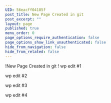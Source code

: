 ```yaml
---
UID: 56eacff04185f
post_title: New Page Created in git
post_excerpt: ""
layout: page
published: true
menu_order: 0
page_options_require_authentication: false
page_options_show_link_unauthenticated: false
hide_from_navigation: false
hide_from_related: false
---
```

!New Page Created in git ! wp edit #1

wp edit #2

wp edit #3

wp edit #4